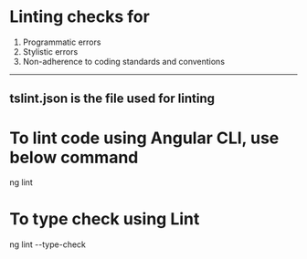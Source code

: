Linting checks for
==========================
1. Programmatic errors
2. Stylistic errors
3. Non-adherence to coding standards and conventions

----------------------------------------
tslint.json is the file used for linting
----------------------------------------

To lint code using Angular CLI, use below command
==================================================
ng lint

To type check using Lint
==============================
ng lint --type-check

